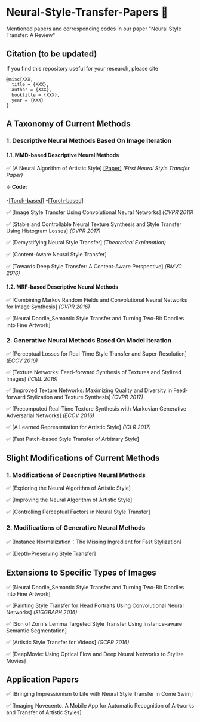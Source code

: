 # Neural-Style-Transfer-Papers :green_book: 
Mentioned papers and corresponding codes in our paper "Neural Style Transfer: A Review"

## Citation (to be updated)
If you find this repository useful for your research, please cite

```
@misc{XXX,
  title = {XXX},
  author = {XXX},
  booktitle = {XXX},
  year = {XXX}
}
```

## A Taxonomy of Current Methods

### 1. Descriptive Neural Methods Based On Image Iteration

####  1.1. MMD-based Descriptive Neural Methods

:white_check_mark: [A Neural Algorithm of Artistic Style] [[Paper]](https://arxiv.org/abs/1406.2661) *(First Neural Style Transfer Paper)*

:sparkle: **Code:**

-[[Torch-based]](https://arxiv.org/abs/1406.2661)
-[[Torch-based]](https://arxiv.org/abs/1406.2661)

:white_check_mark: [Image Style Transfer Using Convolutional Neural Networks] *(CVPR 2016)*

:white_check_mark: [Stable and Controllable Neural Texture Synthesis and Style Transfer Using Histogram Losses] *(CVPR 2017)*

:white_check_mark: [Demystifying Neural Style Transfer] *(Theoretical Explanation)*

:white_check_mark: [Content-Aware Neural Style Transfer]

:white_check_mark: [Towards Deep Style Transfer: A Content-Aware Perspective] *(BMVC 2016)*

####  1.2. MRF-based Descriptive Neural Methods

:white_check_mark: [Combining Markov Random Fields and Convolutional Neural Networks for Image Synthesis] *(CVPR 2016)*

:white_check_mark: [Neural Doodle_Semantic Style Transfer and Turning Two-Bit Doodles into Fine Artwork]

###  2. Generative Neural Methods Based On Model Iteration

:white_check_mark: [Perceptual Losses for Real-Time Style Transfer and Super-Resolution] *(ECCV 2016)*

:white_check_mark: [Texture Networks: Feed-forward Synthesis of Textures and Stylized Images] *(ICML 2016)*

:white_check_mark: [Improved Texture Networks: Maximizing Quality and Diversity in Feed-forward Stylization and Texture Synthesis] *(CVPR 2017)*

:white_check_mark: [Precomputed Real-Time Texture Synthesis with Markovian Generative Adversarial Networks] *(ECCV 2016)*

:white_check_mark: [A Learned Representation for Artistic Style] *(ICLR 2017)*

:white_check_mark: [Fast Patch-based Style Transfer of Arbitrary Style]

## Slight Modifications of Current Methods

###  1. Modifications of Descriptive Neural Methods

:white_check_mark: [Exploring the Neural Algorithm of Artistic Style]

:white_check_mark: [Improving the Neural Algorithm of Artistic Style]

:white_check_mark: [Controlling Perceptual Factors in Neural Style Transfer]

###  2. Modifications of Generative Neural Methods

:white_check_mark: [Instance Normalization：The Missing Ingredient for Fast Stylization]

:white_check_mark: [Depth-Preserving Style Transfer]

## Extensions to Specific Types of Images

:white_check_mark: [Neural Doodle_Semantic Style Transfer and Turning Two-Bit Doodles into Fine Artwork]

:white_check_mark: [Painting Style Transfer for Head Portraits Using Convolutional Neural Networks] *(SIGGRAPH 2016)*

:white_check_mark: [Son of Zorn's Lemma Targeted Style Transfer Using Instance-aware Semantic Segmentation]

:white_check_mark: [Artistic Style Transfer for Videos] *(GCPR 2016)*

:white_check_mark: [DeepMovie: Using Optical Flow and Deep Neural Networks to Stylize Movies]

## Application Papers

:white_check_mark: [Bringing Impressionism to Life with Neural Style Transfer in Come Swim]

:white_check_mark: [Imaging Novecento. A Mobile App for Automatic Recognition of Artworks and Transfer of Artistic Styles]



